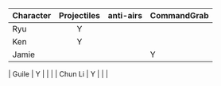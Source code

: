 | Character | Projectiles | anti-airs | CommandGrab |
| :--- | :-----------: | -- | -- |
| Ryu | Y | | |
| Ken | Y | | |
| Jamie | | | Y |

| Guile | Y | | |
| Chun Li  | Y | | |
